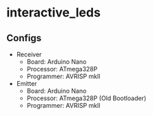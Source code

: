 # interactive_leds

## Configs
- Receiver
  - Board: Arduino Nano
  - Processor: ATmega328P
  - Programmer: AVRISP mkll
- Emitter
  - Board: Arduino Nano
  - Processor: ATmega328P (Old Bootloader)
  - Programmer: AVRISP mkll